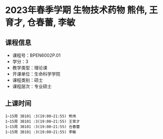# 2023年春季学期 生物技术药物 熊伟, 王育才, 仓春蕾, 李敏






## 课程信息

- 课程号：BPEN6002P.01
- 学分：3
- 教学类型：理论课
- 开课单位：生命科学学院
- 课程类别：硕士
- 课程层次：专业硕士

## 上课时间

```
1~15周 3B101 :3(19:00~21:55) 熊伟
1~15周 3B101 :3(19:00~21:55) 王育才
1~15周 3B101 :3(19:00~21:55) 仓春蕾
1~15周 3B101 :3(19:00~21:55) 李敏
```

